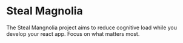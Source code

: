 # Steal Magnolia

The Steal Mangnolia project aims to reduce cognitive load while you develop your react app. Focus on what matters most. 



